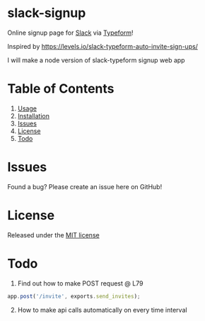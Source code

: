 # slack-signup
Online signup page for [Slack](https://slack.com/) via [Typeform](https://www.typeform.com/)!

Inspired by https://levels.io/slack-typeform-auto-invite-sign-ups/

I will make a node version of slack-typeform signup web app

# Table of Contents
1. [Usage](#usage)
2. [Installation](#installation)
3. [Issues](#issues)
4. [License](#license)
5. [Todo](#todo)

# Issues
Found a bug? Please create an issue here on GitHub!

# License
Released under the [MIT license](https://github.com/jumbosushi/Go-Outside/blob/master/LICENSE.md)

# Todo
1. Find out how to make POST request @ L79

```javascript
app.post('/invite', exports.send_invites);
```

2. How to make api calls automatically on every time interval
